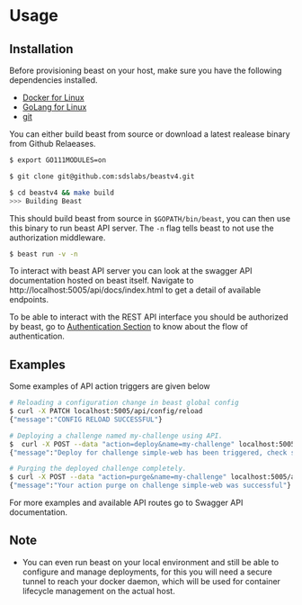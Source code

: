 # Usage

## Installation

Before provisioning beast on your host, make sure you have the following dependencies installed.

* [Docker for Linux](https://docs.docker.com/install/linux/docker-ce/ubuntu/)
* [GoLang for Linux](https://golang.org/doc/install#tarball)
* [git](https://git-scm.com/)

You can either build beast from source or download a latest realease binary from Github Relaeases.

```bash
$ export GO111MODULES=on

$ git clone git@github.com:sdslabs/beastv4.git

$ cd beastv4 && make build
>>> Building Beast
```

This should build beast from source in `$GOPATH/bin/beast`, you can then use this binary to run beast API server. The `-n`
flag tells beast to not use the authorization middleware.

```bash
$ beast run -v -n
```

To interact with beast API server you can look at the swagger API documentation hosted on beast itself. Navigate to http://localhost:5005/api/docs/index.html to get a detail of available endpoints.

To be able to interact with the REST API interface you should be authorized by beast, go to [Authentication Section](/APIAuth.md) to know about the flow of authentication.

## Examples

Some examples of API action triggers are given below

```bash
# Reloading a configuration change in beast global config
$ curl -X PATCH localhost:5005/api/config/reload
{"message":"CONFIG RELOAD SUCCESSFUL"}

# Deploying a challenge named my-challenge using API.
$  curl -X POST --data "action=deploy&name=my-challenge" localhost:5005/api/manage/challenge/
{"message":"Deploy for challenge simple-web has been triggered, check stats"}

# Purging the deployed challenge completely.
$ curl -X POST --data "action=purge&name=my-challenge" localhost:5005/api/manage/challenge/
{"message":"Your action purge on challenge simple-web was successful"}
```

For more examples and available API routes go to Swagger API documentation.

## Note

* You can even run beast on your local environment and still be able to configure and manage deployments, for this you will need a secure tunnel to reach your docker daemon, which will be used for container lifecycle management on the actual host.
